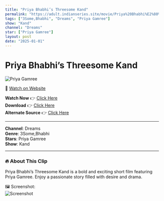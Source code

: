 ```yaml
---
title: "Priya Bhabhi’s Threesome Kand"
permalink: "https://adult.indianseries.site/movie/Priya%20Bhabhi%E2%80%99s%20Threesome%20Kand"
tags: ["3Some,Bhabhi", "Dreams", "Priya Gamree"]
show: "Kand"
channel: "Dreams"
star: ["Priya Gamree"]
layout: post
date: "2025-01-01"
---
```


# Priya Bhabhi’s Threesome Kand

![Priya Gamree](https://shorts.desisins.com/wp-content/uploads/2023/09/Priyakand.jpg)

🔗 [Watch on Website](https://adult.indianseries.site/movie/Priya%20Bhabhi%E2%80%99s%20Threesome%20Kand)

**Watch Now** 👉 [Click Here](https://adult.indianseries.site/movie/Priya%20Bhabhi%E2%80%99s%20Threesome%20Kand)  
**Download** 👉 [Click Here](https://adult.indianseries.site/movie/Priya%20Bhabhi%E2%80%99s%20Threesome%20Kand)  
**Alternate Source** 👉 [Click Here](https://adult.indianseries.site/movie/Priya%20Bhabhi%E2%80%99s%20Threesome%20Kand)

---

**Channel**: Dreams  
**Genre**: 3Some,Bhabhi  
**Stars**: Priya Gamree  
**Show**: Kand

---

### 🔥 About This Clip

Priya Bhabhi’s Threesome Kand is a bold and exciting short film featuring Priya Gamree. Enjoy a passionate story filled with desire and drama.
 
🖼️ Screenshot:  
![Screenshot](https://shorts.desisins.com/wp-content/uploads/2023/09/Priyakand.jpg)

